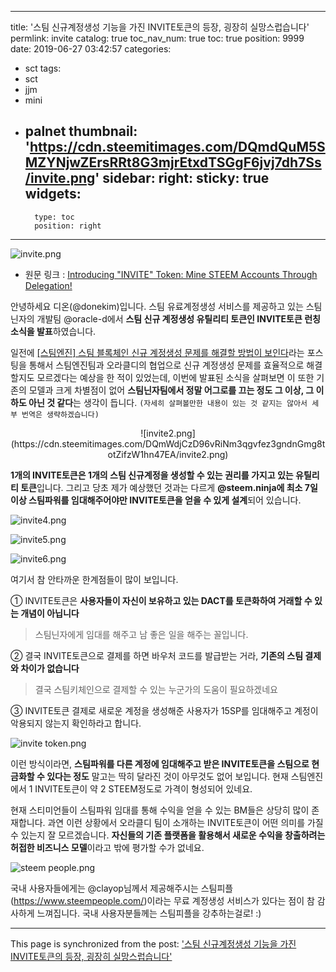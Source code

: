 
---
title: '스팀 신규계정생성 기능을 가진 INVITE토큰의 등장, 굉장히 실망스럽습니다'
permlink: invite
catalog: true
toc_nav_num: true
toc: true
position: 9999
date: 2019-06-27 03:42:57
categories:
- sct
tags:
- sct
- jjm
- mini
- palnet
thumbnail: 'https://cdn.steemitimages.com/DQmdQuM5SMZYNjwZErsRRt8G3mjrEtxdTSGgF6jvj7dh7Ss/invite.png'
sidebar:
    right:
        sticky: true
widgets:
    -
        type: toc
        position: right
---


![invite.png](https://cdn.steemitimages.com/DQmdQuM5SMZYNjwZErsRRt8G3mjrEtxdTSGgF6jvj7dh7Ss/invite.png)

- 원문 링크 : [Introducing "INVITE" Token: Mine STEEM Accounts Through Delegation!](https://steemit.com/invite/@oracle-d/introducing-invite-token-mine-steem-accounts-through-delegation)

안녕하세요 디온(@donekim)입니다. 스팀 유료계정생성 서비스를 제공하고 있는 스팀닌자의 개발팀 @oracle-d에서 **스팀 신규 계정생성 유틸리티 토큰인 INVITE토큰 런칭소식을 발표**하였습니다.  

일전에 [[스팀엔진] 스팀 블록체인 신규 계정생성 문제를 해결할 방법이 보인다](https://steemit.com/sct/@donekim/3azcut)라는 포스팅을 통해서 스팀엔진팀과 오라클디의 협업으로 신규 계정생성 문제를 효율적으로 해결할지도 모르겠다는 예상을 한 적이 있었는데, 이번에 발표된 소식을 살펴보면 이 또한 기존의 모델과 크게 차별점이 없어 **스팀닌자팀에서 정말 어그로를 끄는 정도 그 이상, 그 이하도 아닌 것 같다**는 생각이 듭니다. `(자세히 살펴볼만한 내용이 있는 것 같지는 않아서 세부 번역은 생략하겠습니다)`


<center>![invite2.png](https://cdn.steemitimages.com/DQmWdjCzD96vRiNm3qgvfez3gndnGmg8totZifzW1hn47EA/invite2.png)</center>

**1개의 INVITE토큰은 1개의 스팀 신규계정을 생성할 수 있는 권리를 가지고 있는 유틸리티 토큰**입니다. 그리고 당초 제가 예상했던 것과는 다르게 **@steem.ninja에 최소 7일 이상 스팀파워를 임대해주어야만 INVITE토큰을 얻을 수 있게 설계**되어 있습니다. 


![invite4.png](https://cdn.steemitimages.com/DQma8Mkuh2NuA8TsoufjCywwEFMZSj1bF1DMT9VerSqz2qx/invite4.png)


![invite5.png](https://cdn.steemitimages.com/DQmZNYGHh7GfZjCjGN7oWzAfvsTBEDXQafTfCDP4qSXyixC/invite5.png)

![invite6.png](https://cdn.steemitimages.com/DQmXSNMLUSrz8vVUBEmsbqxULwG6cHYBzUpS4JaU6w1TpFh/invite6.png)

여기서 참 안타까운 한계점들이 많이 보입니다.

① INVITE토큰은 **사용자들이 자신이 보유하고 있는 DACT를 토큰화하여 거래할 수 있는 개념이 아닙니다**
> 스팀닌자에게 임대를 해주고 남 좋은 일을 해주는 꼴입니다.

② 결국 INVITE토큰으로 결제를 하면 바우처 코드를 발급받는 거라, **기존의 스팀 결제와 차이가 없습니다**
> 결국 스팀키체인으로 결제할 수 있는 누군가의 도움이 필요하겠네요

③ INVITE토큰 결제로 새로운 계정을 생성해준 사용자가 15SP를 임대해주고 계정이 악용되지 않는지 확인하라고 합니다. 

![invite token.png](https://cdn.steemitimages.com/DQma2gkkDyNt5p8MiAABasfcUWFekz6xyF5BgjJvrpDf2P8/invite%20token.png)

이런 방식이라면, **스팀파워를 다른 계정에 임대해주고 받은 INVITE토큰을 스팀으로 현금화할 수 있다는 정도** 말고는 딱히 달라진 것이 아무것도 없어 보입니다. 현재 스팀엔진에서 1 INVITE토큰이 약 2 STEEM정도로 가격이 형성되어 있네요.

현재 스티미언들이 스팀파워 임대를 통해 수익을 얻을 수 있는 BM들은 상당히 많이 존재합니다. 과연 이런 상황에서 오라클디 팀이 소개하는 INVITE토큰이 어떤 의미를 가질 수 있는지 잘 모르겠습니다. **자신들의 기존 플랫폼을 활용해서 새로운 수익을 창출하려는 허접한 비즈니스 모델**이라고 밖에 평가할 수가 없네요.

![steem people.png](https://cdn.steemitimages.com/DQmam7URd1jQ99B2XMwj5aJta6jminT7HWCqgRU32ggXKmT/steem%20people.png)

국내 사용자들에게는 @clayop님께서 제공해주시는 스팀피플(https://www.steempeople.com/)이라는 무료 계정생성 서비스가 있다는 점이 참 감사하게 느껴집니다. 국내 사용자분들께는 스팀피플을 강추하는걸로! :)

- - -

This page is synchronized from the post: ['스팀 신규계정생성 기능을 가진 INVITE토큰의 등장, 굉장히 실망스럽습니다'](https://steemit.com/@donekim/invite)
